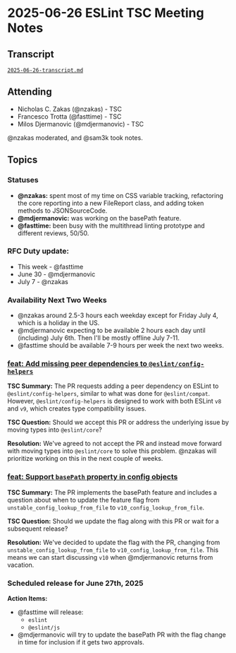# 2025-06-26 ESLint TSC Meeting Notes

## Transcript

[`2025-06-26-transcript.md`](2025-06-26-transcript.md)

## Attending

- Nicholas C. Zakas (@nzakas) - TSC
- Francesco Trotta (@fasttime) - TSC
- Milos Djermanovic (@mdjermanovic) - TSC

@nzakas moderated, and @sam3k took notes.

## Topics

### Statuses

* **@nzakas:** spent most of my time on CSS variable tracking, refactoring the core reporting into a new FileReport class, and adding token methods to JSONSourceCode.
* **@mdjermanovic:** was working on the basePath feature.
* **@fasttime:** been busy with the multithread linting prototype and different reviews, 50/50.

### RFC Duty update:

* This week - @fasttime 
* June 30 - @mdjermanovic 
* July 7 - @nzakas

### Availability Next Two Weeks
* @nzakas around 2.5-3 hours each weekday except for Friday July 4, which is a holiday in the US.
* @mdjermanovic expecting to be available 2 hours each day until (including) July 6th. Then I'll be mostly offline July 7-11.
* @fasttime should be available 7-9 hours per week the next two weeks.

### [feat: Add missing peer dependencies to `@eslint/config-helpers`](https://github.com/eslint/rewrite/pull/231)

**TSC Summary:** The PR requests adding a peer dependency on ESLint to `@eslint/config-helpers`, similar to what was done for `@eslint/compat`. However, `@eslint/config-helpers` is designed to work with both ESLint `v8` and `v9`, which creates type compatibility issues.

**TSC Question:** Should we accept this PR or address the underlying issue by moving types into `@eslint/core`?

**Resolution:** We've agreed to not accept the PR and instead move forward with moving types into `@eslint/core` to solve this problem. @nzakas will prioritize working on this in the next couple of weeks.

### [feat: Support `basePath` property in config objects](https://github.com/eslint/eslint/pull/19879)

**TSC Summary:** The PR implements the basePath feature and includes a question about when to update the feature flag from `unstable_config_lookup_from_file` to `v10_config_lookup_from_file`.

**TSC Question:** Should we update the flag along with this PR or wait for a subsequent release?

**Resolution:** We've decided to update the flag with the PR, changing from `unstable_config_lookup_from_file` to `v10_config_lookup_from_file`. This means we can start discussing `v10` when @mdjermanovic returns from vacation.

### Scheduled release for June 27th, 2025

**Action Items:**

- @fasttime will release:
  - `eslint`
  - `@eslint/js`
- @mdjermanovic will try to update the basePath PR with the flag change in time for inclusion if it gets two approvals. 